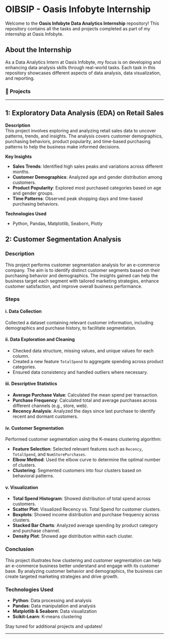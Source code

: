 # OIBSIP - Oasis Infobyte Internship

Welcome to the **Oasis Infobyte Data Analytics Internship** repository! This repository contains all the tasks and projects completed as part of my internship at Oasis Infobyte.

## About the Internship
As a Data Analytics Intern at Oasis Infobyte, my focus is on developing and enhancing data analysis skills through real-world tasks. Each task in this repository showcases different aspects of data analysis, data visualization, and reporting.

### 📁 Projects
---
## 1: Exploratory Data Analysis (EDA) on Retail Sales

**Description**  
This project involves exploring and analyzing retail sales data to uncover patterns, trends, and insights. The analysis covers customer demographics, purchasing behaviors, product popularity, and time-based purchasing patterns to help the business make informed decisions.

**Key Insights**  
- **Sales Trends**: Identified high sales peaks and variations across different months.
- **Customer Demographics**: Analyzed age and gender distribution among customers.
- **Product Popularity**: Explored most purchased categories based on age and gender groups.
- **Time Patterns**: Observed peak shopping days and time-based purchasing behaviors.

**Technologies Used**  
- Python, Pandas, Matplotlib, Seaborn, Plotly

## 2: Customer Segmentation Analysis

### Description
This project performs customer segmentation analysis for an e-commerce company. The aim is to identify distinct customer segments based on their purchasing behavior and demographics. The insights gained can help the business target each segment with tailored marketing strategies, enhance customer satisfaction, and improve overall business performance.

### Steps
#### i. Data Collection
Collected a dataset containing relevant customer information, including demographics and purchase history, to facilitate segmentation.

#### ii. Data Exploration and Cleaning
- Checked data structure, missing values, and unique values for each column.
- Created a new feature `TotalSpend` to aggregate spending across product categories.
- Ensured data consistency and handled outliers where necessary.

#### iii. Descriptive Statistics
- **Average Purchase Value**: Calculated the mean spend per transaction.
- **Purchase Frequency**: Calculated total and average purchases across different channels (e.g., store, web).
- **Recency Analysis**: Analyzed the days since last purchase to identify recent and dormant customers.

#### iv. Customer Segmentation
Performed customer segmentation using the K-means clustering algorithm:
- **Feature Selection**: Selected relevant features such as `Recency`, `TotalSpend`, and `NumStorePurchases`.
- **Elbow Method**: Used the elbow curve to determine the optimal number of clusters.
- **Clustering**: Segmented customers into four clusters based on behavioral patterns.

#### v. Visualization
- **Total Spend Histogram**: Showed distribution of total spend across customers.
- **Scatter Plot**: Visualized Recency vs. Total Spend for customer clusters.
- **Boxplots**: Showed income distribution and purchase frequency across clusters.
- **Stacked Bar Charts**: Analyzed average spending by product category and purchase channel.
- **Density Plot**: Showed age distribution within each cluster.

### Conclusion
This project illustrates how clustering and customer segmentation can help an e-commerce business better understand and engage with its customer base. By analyzing customer behavior and demographics, the business can create targeted marketing strategies and drive growth.

### Technologies Used
- **Python**: Data processing and analysis
- **Pandas**: Data manipulation and analysis
- **Matplotlib & Seaborn**: Data visualization
- **Scikit-Learn**: K-means clustering


Stay tuned for additional projects and updates!

---
